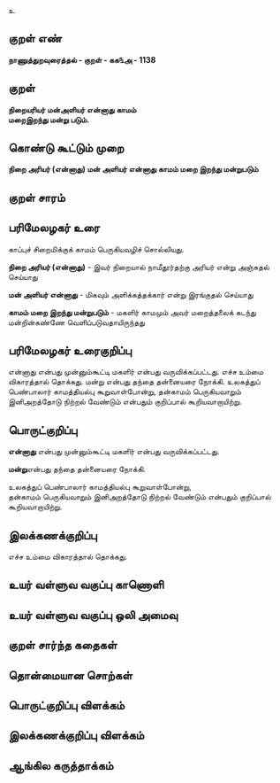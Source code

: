 உ

## குறள் எண் 

**நாணுத்துறவுரைத்தல் - குறள் - கக௩அ - 1138**

## குறள் 

**நிறையரியர் மன்அளியர் என்னாது காமம்  
மறைஇறந்து மன்று படும்.**

## கொண்டு கூட்டும் முறை

**நிறை அரியர் (என்னாது) மன் அளியர் என்னாது காமம் மறை இறந்து மன்றுபடும்**

## குறள் சாரம் 


## பரிமேலழகர் உரை

காப்புச் சிறைமிக்குக் காமம் பெருகியவழிச் சொல்லியது. 

**நிறை அரியர் (என்னாது)** - இவர் நிறையால் நாமீதூர்தற்கு அரியர் என்று அஞ்சுதல் செய்யாது

**மன் அளியர் என்னாது** - மிகவும் அளிக்கத்தக்கார் என்று இரங்குதல் செய்யாது 

**காமம் மறை இறந்து மன்றுபடும்** - மகளிர் காமமும் அவர் மறைத்தலைக் கடந்து மன்றின்கண்ணே வெளிப்படுவதாயிருந்தது

## பரிமேலழகர் உரைகுறிப்பு   

என்னாது என்பது முன்னும்கூட்டி மகளிர் என்பது வருவிக்கப்பட்டது. எச்ச உம்மை விகாரத்தால் தொக்கது. மன்று என்பது தந்தை தன்னையரை நோக்கி. உலகத்துப் பெண்பாலார் காமத்தியல்பு கூறுவாள்போன்று, தன்காமம் பெருகியவாறும் இனிஅறத்தோடு நிற்றல் வேண்டும் என்பதும் குறிப்பால் கூறியவாறாயிற்று.  

## பொருட்குறிப்பு 

**என்னாது** என்பது முன்னும்கூட்டி மகளிர் என்பது வருவிக்கப்பட்டது.

**மன்று**என்பது தந்தை தன்னையரை நோக்கி. 

உலகத்துப் பெண்பாலார் காமத்தியல்பு கூறுவாள்போன்று,   
தன்காமம் பெருகியவாறும் இனிஅறத்தோடு நிற்றல் வேண்டும் என்பதும் குறிப்பால் கூறியவாறாயிற்று.

## இலக்கணக்குறிப்பு  

எச்ச உம்மை விகாரத்தால் தொக்கது.

## உயர் வள்ளுவ வகுப்பு காணொளி


## உயர் வள்ளுவ வகுப்பு ஒலி அமைவு 

 
## குறள் சார்ந்த கதைகள் 


## தொன்மையான சொற்கள்


## பொருட்குறிப்பு விளக்கம்


## இலக்கணக்குறிப்பு விளக்கம்


## ஆங்கில கருத்தாக்கம் 


